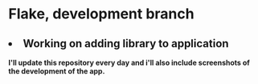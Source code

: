  # Flake, development branch
 
 <h2><li> Working on adding library to application </h2>

<b> I'll update this repository every day and i'll also include screenshots of the development of the app. </b>
